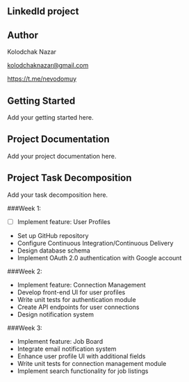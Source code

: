 ## LinkedId project

## Author
Kolodchak Nazar

kolodchaknazar@gmail.com

https://t.me/nevodomuy

## Getting Started
Add your getting started here.

## Project Documentation
Add your project documentation here.

## Project Task Decomposition
Add your task decomposition here.

###Week 1:
  - [ ] Implement feature: User Profiles  
  - Set up GitHub repository
  - Configure Continuous Integration/Continuous Delivery
  - Design database schema
  - Implement OAuth 2.0 authentication with Google account
  
###Week 2:
  - Implement feature: Connection Management
  - Develop front-end UI for user profiles
  - Write unit tests for authentication module
  - Create API endpoints for user connections
  - Design notification system
  
###Week 3:
  - Implement feature: Job Board
  - Integrate email notification system
  - Enhance user profile UI with additional fields
  - Write unit tests for connection management module
  - Implement search functionality for job listings

